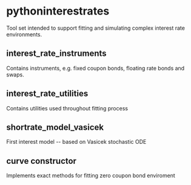 # pythoninterestrates
Tool set intended to support fitting and simulating complex interest rate environments.
## interest_rate_instruments
Contains instruments, e.g. fixed coupon bonds, floating rate bonds and swaps.
## interest_rate_utilities
Contains utilities used throughout fitting process
## shortrate_model_vasicek
First interest model -- based on Vasicek stochastic ODE
## curve constructor
Implements exact methods for fitting zero coupon bond enviroment  
